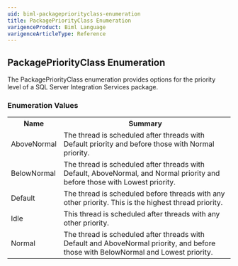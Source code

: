```yaml
---
uid: biml-packagepriorityclass-enumeration
title: PackagePriorityClass Enumeration
varigenceProduct: Biml Language
varigenceArticleType: Reference
---
```


## PackagePriorityClass Enumeration<div class="LanguageSummary"><div class ="SummaryItem">The PackagePriorityClass enumeration provides options for the priority level of a SQL Server Integration Services package.</div></div><div class="EnumValueGroup">### Enumeration Values<table id="EnumValue" class="MemberList"><tbody><tr><th class="MemberNameColumnHeader">Name</th><th class="MemberSummaryColumnHeader">Summary</th></tr><tr class="cd0"><td class="MemberName">AboveNormal</td><td class="MemberSummary"><div class ="SummaryItem">The thread is scheduled after threads with Default priority and before those with Normal priority.</div></td></tr><tr class="cd1"><td class="MemberName">BelowNormal</td><td class="MemberSummary"><div class ="SummaryItem">The thread is scheduled after threads with Default, AboveNormal, and Normal priority and before those with Lowest priority.</div></td></tr><tr class="cd0"><td class="MemberName">Default</td><td class="MemberSummary"><div class ="SummaryItem">The thread is scheduled before threads with any other priority. This is the highest thread priority.</div></td></tr><tr class="cd1"><td class="MemberName">Idle</td><td class="MemberSummary"><div class ="SummaryItem">This thread is scheduled after threads with any other priority.</div></td></tr><tr class="cd0"><td class="MemberName">Normal</td><td class="MemberSummary"><div class ="SummaryItem">The thread is scheduled after threads with Default and AboveNormal priority, and before those with BelowNormal and Lowest priority.</div></td></tr></tbody></table></div>